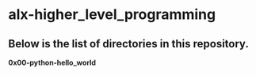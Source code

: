 # alx-higher_level_programming
Below is the list of directories in this repository.
---

**0x00-python-hello_world**


